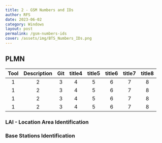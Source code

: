 ```yaml
---
title: 2 - GSM Numbers and IDs
author: RFS
date: 2023-06-02
category: Windows
layout: post
permalink: /gsm-numbers-ids
cover: /assets/img/BTS_Numbers_IDs.png
---
```


## PLMN



<div class="table-wrapper" markdown="block">

|Tool|Description|Git|title4|title5|title6|title7|title8|
|:-:|:-:|:-:|:-:|:-:|:-:|:-:|:-:|
|1|2|3|4|5|6|7|8|
|1|2|3|4|5|6|7|8|
|1|2|3|4|5|6|7|8|
|1|2|3|4|5|6|7|8|

</div>

### LAI - Location Area Identification


### Base Stations Identification
